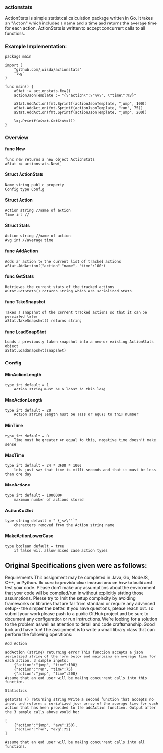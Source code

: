 ### actionstats
ActionStats is simple statistical calculation package written in Go. It takes an "Action" which includes a name and a time and returns the average time for each action. ActionStats is written to accept concurrent calls to all functions.

### Example Implementation:

    package main

    import (
        "github.com/jwisda/actionstats"
        "log"
    )

    func main() {
        aStat := actionstats.New()
        actionJsonTemplate := "{\"action\":\"%v\", \"time\":%v}"

        aStat.AddAction(fmt.Sprintf(actionJsonTemplate, "jump", 100))    
        aStat.AddAction(fmt.Sprintf(actionJsonTemplate, "run", 75))    
        aStat.AddAction(fmt.Sprintf(actionJsonTemplate, "jump", 200))    

        log.Printf(aStat.GetStats())
    }

### Overview


#### func New
    func new returns a new object ActionStats
    aStat := actionstats.New()

#### Struct ActionStats
    Name string public property    
    Config type Config

#### Struct Action
    Action string //name of action
    Time int //

#### Struct Stats
    Action string //name of action
    Avg int //average time

#### func AddAction
    Adds an action to the current list of tracked actions
    aStat.AddAction({"action":"name", "time":100})

#### func GetStats
    Retrieves the current stats of the tracked actions
    aStat.GetStats() returns string which are serialized Stats

#### func TakeSnapshot
    Takes a snapshot of the current tracked actions so that it can be persisted later
    aStat.TakeSnapshot() returns string

#### func LoadSnapShot
    Loads a previously taken snapshot into a new or existing ActionStats object
    aStat.LoadSnapshot(snapshot)

### Config
#### MinActionLength 
	type int default = 1        
        Action string must be a least be this long
	
#### MaxActionLength 
	type int default = 20       
        Action string length must be less or equal to this number
	
#### MinTime 
	type int default = 0                
        Time must be greater or equal to this, negative time doesn't make sense
	
#### MaxTime 
	type int default = 24 * 3600 * 1000 
        lets just say that time is milli-seconds and that it must be less than one day

#### MaxActions 
	type int default = 1000000
        maximun number of actions stored

#### ActionCutSet 
	type string default = " {}<>\"'`" 
        characters removed from the Action string name
	
#### MakeActionLowerCase 
	type boolean default = true 
        if false will allow mixed case action types


## Original Specifications given were as follows:

Requirements This assignment may be completed in Java, Go, NodeJS, C++, or Python. Be sure to provide clear instructions on how to build and test your code. Please don’t make any assumptions about the environment that your code will be compiled/run in without explicitly stating those assumptions. Please try to limit the setup complexity by avoiding frameworks or libraries that are far from standard or require any advanced setup-- the simpler the better. If you have questions, please reach out. To submit your work please push to a public GitHub project and be sure to document any configuration or run instructions. We’re looking for a solution to the problem as well as attention to detail and code craftsmanship. Good luck and have fun! The assignment is to write a small library class that can perform the following operations:

    Add Action 
    
    addAction (string) returning error This function accepts a json serialized string of the form below and maintains an average time for each action. 3 sample inputs:
        {"action":"jump", "time":100}
        {"action":"run", "time":75}
        {"action":"jump", "time":200} 
    Assume that an end user will be making concurrent calls into this function.

    Statistics 
    
    getStats () returning string Write a second function that accepts no input and returns a serialized json array of the average time for each action that has been provided to the addAction function. Output after the 3 sample calls above would be: 
    
    [ 
        {"action":"jump", "avg":150}, 
        {"action":"run", "avg":75} 
    ] 
    
    Assume that an end user will be making concurrent calls into all functions.

##

